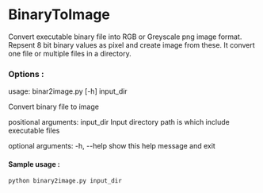 # BinaryToImage

Convert executable binary file into RGB or Greyscale png image format. Repsent 8 bit binary values as pixel and create image from these. It convert one file or multiple files in a directory.

### Options :
usage: binar2image.py [-h] input_dir

Convert binary file to image

positional arguments:
  input_dir   Input directory path is which include executable files

optional arguments:
  -h, --help  show this help message and exit


#### Sample usage :
```python binary2image.py input_dir```

